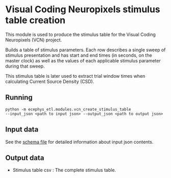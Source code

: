 Visual Coding Neuropixels stimulus table creation
=================================================
This module is used to produce the stimulus table for the Visual Coding
Neuropixels (VCN) project.

Builds a table of stimulus parameters. Each row describes a single sweep of
stimulus presentation and has start and end times (in seconds, on the master
clock) as well as the values of each applicable stimulus parameter during
that sweep.

This stimulus table is later used to extract trial window times when
calculating Current Source Density (CSD).

Running
-------
```
python -m ecephys_etl.modules.vcn_create_stimulus_table
--input_json <path to input json> --output_json <path to output json>
```

Input data
----------
See the [schema file](_schemas.py) for detailed information about input json
contents.

Output data
-----------
- Stimulus table csv : The complete stimulus table.
